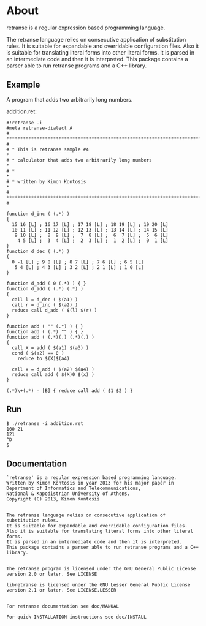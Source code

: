 # About

retranse is a regular expression based programming language.

The retranse language relies on consecutive application of substitution rules.
It is suitable for expandable and overridable configuration files.
Also it is suitable for translating literal forms into other literal forms.
It is parsed in an intermediate code and then it is interpreted.
This package contains a parser able to run retranse programs and a C++ library.


## Example

A program that adds two arbitrarily long numbers.

addition.ret:
```
#!retranse -i
#meta retranse-dialect A
# **************************************************************************** #
# * This is retranse sample #4                                                 *
# * calculator that adds two arbitrarily long numbers                          *
# *                                                                            *
# * written by Kimon Kontosis                                                  *
# **************************************************************************** #

function d_inc ( (.*) )
{
  15 16 [L] ; 16 17 [L] ; 17 18 [L] ; 18 19 [L] ; 19 20 [L]
  10 11 [L] ; 11 12 [L] ; 12 13 [L] ; 13 14 [L] ; 14 15 [L]
   9 10 [L] ;  8  9 [L] ;  7  8 [L] ;  6  7 [L] ;  5  6 [L]
    4 5 [L] ;  3  4 [L] ;  2  3 [L] ;  1  2 [L] ;  0  1 [L]
}
function d_dec ( (.*) )
{
  0 -1 [L] ; 9 8 [L] ; 8 7 [L] ; 7 6 [L] ; 6 5 [L]
   5 4 [L] ; 4 3 [L] ; 3 2 [L] ; 2 1 [L] ; 1 0 [L]
}

function d_add ( 0 (.*) ) { }
function d_add ( (.*) (.*) )
{
  call l = d_dec ( $(a1) )
  call r = d_inc ( $(a2) )
  reduce call d_add ( $(l) $(r) )
}

function add ( "" (.*) ) { }
function add ( (.*) "" ) { }
function add ( (.*)(.) (.*)(.) )
{
  call X = add ( $(a1) $(a3) )
  cond ( $(a2) == 0 )
    reduce to $(X)$(a4)

  call x = d_add ( $(a2) $(a4) )
  reduce call add ( $(X)0 $(x) )
}

(.*)\+(.*) - [B] { reduce call add ( $1 $2 ) }
```

## Run

```
$ ./retranse -i addition.ret
100 21
121
^D
$
```

## Documentation

```
`retranse' is a regular expression based programming language.
Written by Kimon Kontosis in year 2013 for his major paper in
Department of Informatics and Telecommunications,
National & Kapodistrian University of Athens.
Copyright (C) 2013, Kimon Kontosis


The retranse language relies on consecutive application of substitution rules.
It is suitable for expandable and overridable configuration files.
Also it is suitable for translating literal forms into other literal forms.
It is parsed in an intermediate code and then it is interpreted.
This package contains a parser able to run retranse programs and a C++ library.


The retranse program is licensed under the GNU General Public License
version 2.0 or later. See LICENSE

libretranse is licensed under the GNU Lesser General Public License
version 2.1 or later. See LICENSE.LESSER


For retranse documentation see doc/MANUAL

For quick INSTALLATION instructions see doc/INSTALL
```
